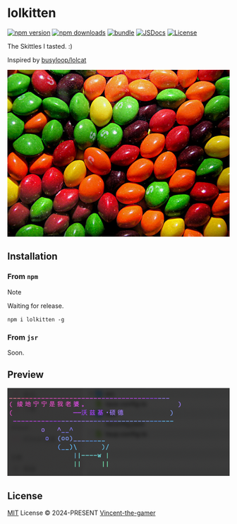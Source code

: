 # lolkitten

[![npm version][npm-version-src]][npm-version-href]
[![npm downloads][npm-downloads-src]][npm-downloads-href]
[![bundle][bundle-src]][bundle-href]
[![JSDocs][jsdocs-src]][jsdocs-href]
[![License][license-src]][license-href]

The Skittles I tasted. :) 

Inspired by [busyloop/lolcat](https://github.com/busyloop/lolcat)

![skittles](.github/skittles.jpg)

## Installation

### From `npm`

> [!NOTE]
> Waiting for release.

```shell
npm i lolkitten -g
```

### From `jsr`
Soon.

## Preview

![Preview](.github/preview.png)


## License

[MIT](./LICENSE) License © 2024-PRESENT [Vincent-the-gamer](https://github.com/Vincent-the-gamer)

<!-- Badges -->

[npm-version-src]: https://img.shields.io/npm/v/lolkitten?style=flat&colorA=080f12&colorB=1fa669
[npm-version-href]: https://npmjs.com/package/lolkitten
[npm-downloads-src]: https://img.shields.io/npm/dm/lolkitten?style=flat&colorA=080f12&colorB=1fa669
[npm-downloads-href]: https://npmjs.com/package/lolkitten
[bundle-src]: https://img.shields.io/bundlephobia/minzip/lolkitten?style=flat&colorA=080f12&colorB=1fa669&label=minzip
[bundle-href]: https://bundlephobia.com/result?p=lolkitten
[license-src]: https://img.shields.io/github/license/Vincent-the-gamer/lolkitten.svg?style=flat&colorA=080f12&colorB=1fa669
[license-href]: https://github.com/Vincent-the-gamer/lolkitten/blob/main/LICENSE
[jsdocs-src]: https://img.shields.io/badge/jsdocs-reference-080f12?style=flat&colorA=080f12&colorB=1fa669
[jsdocs-href]: https://www.jsdocs.io/package/lolkitten